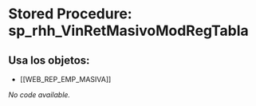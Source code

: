 # Stored Procedure: sp_rhh_VinRetMasivoModRegTabla

## Usa los objetos:
- [[WEB_REP_EMP_MASIVA]]

*No code available.*
